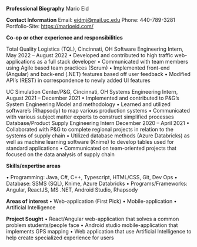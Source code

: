 **Professional Biography**
Mario Eid

**Contact Information** 
Email: eidmj@mail.uc.edu
Phone: 440-789-3281
Portfolio-Site: https://marioeid.com/

**Co-op or other experience and responsibilities** 

Total Quality Logistics (TQL), Cincinnati, OH
Software Engineering Intern, May 2022 – August 2022
•	Developed and contributed to high traffic web-applications as a full stack developer
•	Communicated with team members using Agile based team practices (Scrum)
•	Implemented front-end (Angular) and back-end (.NET) features based off user feedback 
•	Modified API’s (REST) in correspondence to newly added UI features

UC Simulation Center/P&G, Cincinnati, OH 
Systems Engineering Intern, August 2021 – December 2021
•	Implemented and contributed to P&G’s System Engineering Model and methodology
•	Learned and utilized software’s (Rhapsody) to map various production systems 
•	Communicated with various subject matter experts to construct simplified processes
Database/Product Supply Engineering Intern				December 2020 – April 2021
•	Collaborated with P&G to complete regional projects in relation to the systems of supply chain 
•	Utilized database methods (Azure Databricks) as well as machine learning software (Knime) to develop tables used for standard applications
•	Communicated on team-oriented projects that focused on the data analysis of supply chain

**Skills/expertise areas**

•	Programming: Java, C#, C++, Typescript, HTML/CSS, Git, Dev Ops
•	Database: SSMS (SQL), Knime, Azure Databricks 
•	Programs/Frameworks: Angular, ReactJS, MS .NET, Android Studio, Rhapsody

**Areas of interest**
• Web-application (First Pick)
• Mobile-application
• Artificial Intelligence

**Project Sought**
• React/Angular web-application that solves a common problem students/people face
• Android studio mobile-application that implements GPS mapping
• Web application that use Artificial Intelligence to help create specialized experience for users
